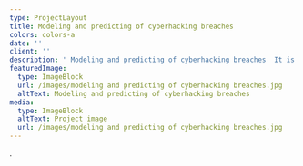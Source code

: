 ```yaml
---
type: ProjectLayout
title: Modeling and predicting of cyberhacking breaches
colors: colors-a
date: ''
client: ''
description: ' Modeling and predicting of cyberhacking breaches  It is a improvised model to the project predicting breach and inter arrival time from cyber breaches happened between 1990 to 2001 using ARMA(AUTO REGRESSIVE MOVING AVERAGE) , GARCH(GENERALIZED AUTO REGRESSIVE CONDITIONAL HETEROSKEDASTICITY) - TWO MACHINE LEARNING MODELS we can predict exact breach inter arrival time. '
featuredImage:
  type: ImageBlock
  url: /images/modeling and predicting of cyberhacking breaches.jpg
  altText: Modeling and predicting of cyberhacking breaches
media:
  type: ImageBlock
  altText: Project image
  url: /images/modeling and predicting of cyberhacking breaches.jpg
---
```

.
